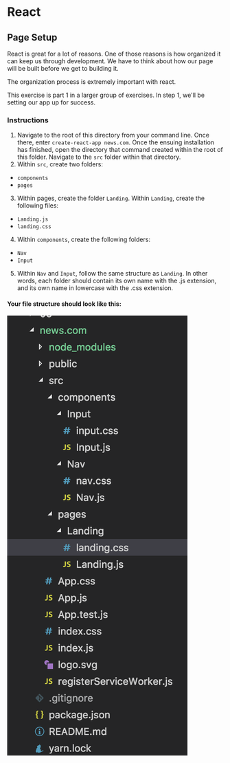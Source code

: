 # React

## Page Setup

React is great for a lot of reasons. One of those reasons is how organized it can keep us through development. We have to think about how our page will be built before we get to building it. 

The organization process is extremely important with react.

This exercise is part 1 in a larger group of exercises. In step 1, we'll be setting our app up for success.

### Instructions
1. Navigate to the root of this directory from your command line. Once there, enter `create-react-app news.com`. Once the ensuing installation has finished, open the directory that command created within the root of this folder. Navigate to the `src` folder within that directory.
2. Within `src`, create two folders:
  - `components`
  - `pages`
3. Within pages, create the folder `Landing`. Within `Landing`, create the following files:
  - `Landing.js`
  - `landing.css`
4. Within `components`, create the following folders:
  - `Nav`
  - `Input`
5. Within `Nav` and `Input`, follow the same structure as `Landing`. In other words, each folder should contain its own name with the .js extension, and its own name in lowercase with the .css extension.

#### Your file structure should look like this:
<img src="fs.png">